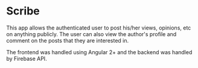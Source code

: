 # Scribe

This app allows the authenticated user to post his/her views, opinions, etc on anything publicly. The user can also view the author's profile and comment on the posts that they are interested in.

The frontend was handled using Angular 2+ and the backend was handled by Firebase API.



